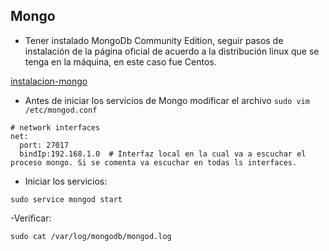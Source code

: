 ## Mongo

- Tener instalado MongoDb Community Edition, seguir pasos de instalación de la página oficial de acuerdo a la distribución linux que se tenga en la máquina, en este caso fue Centos. 

[instalacion-mongo](https://docs.mongodb.com/manual/tutorial/install-mongodb-on-red-hat/)

- Antes de iniciar los servicios de Mongo modificar el archivo `sudo vim /etc/mongod.conf`

```
# network interfaces
net:
  port: 27017
  bindIp:192.168.1.0  # Interfaz local en la cual va a escuchar el proceso mongo. Si se comenta va escuchar en todas ls interfaces.  
```

- Iniciar los servicios:

`sudo service mongod start`

-Verificar:

`sudo cat /var/log/mongodb/mongod.log`

